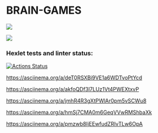 # BRAIN-GAMES

<a href="https://codeclimate.com/github/chedosaf/frontend-project-lvl1/maintainability"><img src="https://api.codeclimate.com/v1/badges/1de22cec83ebc2124021/maintainability" /></a><br>


<a href="https://github.com/chedosaf/frontend-project-lvl1/workflows/lint/badge.svg"><img src="https://github.com/chedosaf/frontend-project-lvl1/workflows/lint/badge.svg"/></a><br>

### Hexlet tests and linter status:
[![Actions Status](https://github.com/chedosaf/frontend-project-lvl1/workflows/hexlet-check/badge.svg)](https://github.com/chedosaf/frontend-project-lvl1/actions)<br>

https://asciinema.org/a/deT0RSXBi9VE1a6WDTvoPtYcd

https://asciinema.org/a/akfoQDf3l7LUz1Vt4PWEXtxvP

https://asciinema.org/a/jmhR4R3gXtPWlAr0pm5vSCWu8

https://asciinema.org/a/hmSj7CMA0m6GeqVVwRMShbaXk

https://asciinema.org/a/pmzwb8IjEEwfudZRIvTLw6OpA
